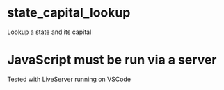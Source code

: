 # state_capital_lookup
Lookup a state and its capital

# JavaScript must be run via a server
Tested with LiveServer running on VSCode
